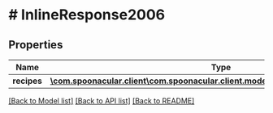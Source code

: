 # # InlineResponse2006

## Properties

Name | Type | Description | Notes
------------ | ------------- | ------------- | -------------
**recipes** | [**\com.spoonacular.client\com.spoonacular.client.model\InlineResponse2006Recipes[]**](InlineResponse2006Recipes.md) |  | 

[[Back to Model list]](../../README.md#documentation-for-models) [[Back to API list]](../../README.md#documentation-for-api-endpoints) [[Back to README]](../../README.md)


